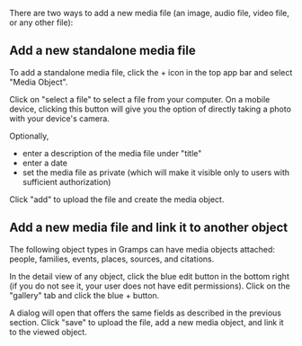 There are two ways to add a new media file (an image, audio file, video file, or any other file):

## Add a new standalone media file

To add a standalone media file, click the + icon in the top app bar and select "Media Object".

Click on "select a file" to select a file from your computer. On a mobile device, clicking this button will give you the option of directly taking a photo with your device's camera.

Optionally,

- enter a description of the media file under "title"
- enter a date
- set the media file as private (which will make it visible only to users with sufficient authorization)

Click "add" to upload the file and create the media object.

## Add a new media file and link it to another object

The following object types in Gramps can have media objects attached: people, families, events, places, sources, and citations.

In the detail view of any object, click the blue edit button in the bottom right (if you do not see it, your user does not have edit permissions). Click on the "gallery" tab and click the blue + button.

A dialog will open that offers the same fields as described in the previous section. Click "save" to upload the file, add a new media object, and link it to the viewed object.